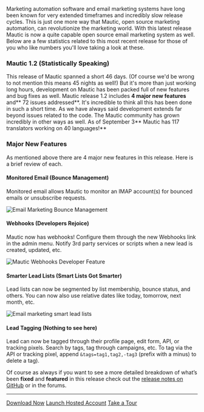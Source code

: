 Marketing automation software and email marketing systems have long been known for very extended timeframes and incredibly slow release cycles. This is just one more way that Mautic, open source marketing automation, can revolutionize the marketing world. With this latest release Mautic is now a quite capable open source email marketing system as well. Below are a few statistics related to this most recent release for those of you who like numbers you'll love taking a look at these.  




### Mautic 1.2 (Statistically Speaking)

This release of Mautic spanned a short 46 days. (Of course we'd be wrong to not mention this means 45 nights as well!) But it's more than just working long hours, development on Mautic has been packed full of new features and bug fixes as well. Mautic release 1.2 includes **4 major new features** and** 72 issues addressed**. It's incredible to think all this has been done in such a short time. As we have always said development extends far beyond issues related to the code. The Mautic community has grown incredibly in other ways as well. As of September 3** Mautic has 117 translators working on 40 languages!**

### Major New Features

As mentioned above there are 4 major new features in this release. Here is a brief review of each.

#### Monitored Email (Bounce Management)

Monitored email allows Mautic to monitor an IMAP account(s) for bounced emails or unsubscribe requests.

![Email Marketing Bounce Management](https://www.mautic.org/wp-content/uploads/2015/09/monitored_email_feature-1024x698.png)


#### Webhooks (Developers Rejoice)

Mautic now has webhooks! Configure them through the new Webhooks link in the admin menu. Notify 3rd party services or scripts when a new lead is created, updated, etc.

![Mautic Webhooks Developer Feature](https://www.mautic.org/wp-content/uploads/2015/09/webhook_feature-1024x518.png)


#### Smarter Lead Lists (Smart Lists Got Smarter)

Lead lists can now be segmented by list membership, bounce status, and others. You can now also use relative dates like today, tomorrow, next month, etc.

![Email marketing smart lead lists](https://www.mautic.org/wp-content/uploads/2015/09/leadlist_feature-1024x692.png)


#### Lead Tagging (Nothing to see here)

Lead can now be tagged through their profile page, edit form, API, or tracking pixels. Search by tags, tag through campaigns, etc. To tag via the API or tracking pixel, append `&tags=tag1,tag2,-tag3` (prefix with a minus) to delete a tag).

Of course as always if you want to see a more detailed breakdown of what’s been **fixed** and **featured** in this release check out the [release notes on GitHub](https://github.com/mautic/mautic/releases/tag/1.2.0) or in the forums.

------
[Download Now](/download) [Launch Hosted Account](https://mautic.com) [Take a Tour](/complete-tour)
